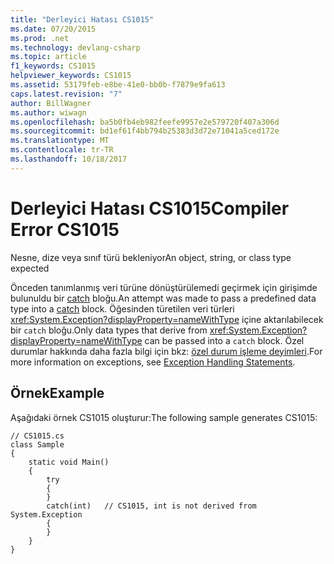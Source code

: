 ```yaml
---
title: "Derleyici Hatası CS1015"
ms.date: 07/20/2015
ms.prod: .net
ms.technology: devlang-csharp
ms.topic: article
f1_keywords: CS1015
helpviewer_keywords: CS1015
ms.assetid: 53179feb-e8be-41e0-bb0b-f7879e9fa613
caps.latest.revision: "7"
author: BillWagner
ms.author: wiwagn
ms.openlocfilehash: ba5b0fb4eb982feefe9957e2e579720f407a306d
ms.sourcegitcommit: bd1ef61f4bb794b25383d3d72e71041a5ced172e
ms.translationtype: MT
ms.contentlocale: tr-TR
ms.lasthandoff: 10/18/2017
---
```

# <a name="compiler-error-cs1015"></a><span data-ttu-id="c5f7b-102">Derleyici Hatası CS1015</span><span class="sxs-lookup"><span data-stu-id="c5f7b-102">Compiler Error CS1015</span></span>
<span data-ttu-id="c5f7b-103">Nesne, dize veya sınıf türü bekleniyor</span><span class="sxs-lookup"><span data-stu-id="c5f7b-103">An object, string, or class type expected</span></span>  
  
 <span data-ttu-id="c5f7b-104">Önceden tanımlanmış veri türüne dönüştürülemedi geçirmek için girişimde bulunuldu bir [catch](../../csharp/language-reference/keywords/try-catch.md) bloğu.</span><span class="sxs-lookup"><span data-stu-id="c5f7b-104">An attempt was made to pass a predefined data type into a [catch](../../csharp/language-reference/keywords/try-catch.md) block.</span></span> <span data-ttu-id="c5f7b-105">Öğesinden türetilen veri türleri <xref:System.Exception?displayProperty=nameWithType> içine aktarılabilecek bir `catch` bloğu.</span><span class="sxs-lookup"><span data-stu-id="c5f7b-105">Only data types that derive from <xref:System.Exception?displayProperty=nameWithType> can be passed into a `catch` block.</span></span> <span data-ttu-id="c5f7b-106">Özel durumlar hakkında daha fazla bilgi için bkz: [özel durum işleme deyimleri](../../csharp/language-reference/keywords/exception-handling-statements.md).</span><span class="sxs-lookup"><span data-stu-id="c5f7b-106">For more information on exceptions, see [Exception Handling Statements](../../csharp/language-reference/keywords/exception-handling-statements.md).</span></span>  
  
## <a name="example"></a><span data-ttu-id="c5f7b-107">Örnek</span><span class="sxs-lookup"><span data-stu-id="c5f7b-107">Example</span></span>  
 <span data-ttu-id="c5f7b-108">Aşağıdaki örnek CS1015 oluşturur:</span><span class="sxs-lookup"><span data-stu-id="c5f7b-108">The following sample generates CS1015:</span></span>  
  
```  
// CS1015.cs  
class Sample  
{  
    static void Main()  
    {  
        try   
        {  
        }  
        catch(int)   // CS1015, int is not derived from System.Exception  
        {  
        }  
    }  
}  
```
